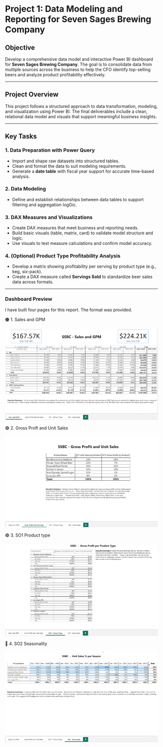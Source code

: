 # Project 1: Data Modeling and Reporting for Seven Sages Brewing Company

## Objective

Develop a comprehensive data model and interactive Power BI dashboard for **Seven Sages Brewing Company**. The goal is to consolidate data from multiple sources across the business to help the CFO identify top-selling beers and analyze product profitability effectively.

---

## Project Overview

This project follows a structured approach to data transformation, modeling, and visualization using Power BI. The final deliverables include a clean, relational data model and visuals that support meaningful business insights.

---

## Key Tasks

### 1. Data Preparation with Power Query

- Import and shape raw datasets into structured tables.
- Clean and format the data to suit modeling requirements.
- Generate a **date table** with fiscal year support for accurate time-based analysis.

### 2. Data Modeling

- Define and establish relationships between data tables to support filtering and aggregation logGic.

### 3. DAX Measures and Visualizations

- Create DAX measures that meet business and reporting needs.
- Build basic visuals (table, matrix, card) to validate model structure and logic.
- Use visuals to test measure calculations and confirm model accuracy.

### 4. (Optional) Product Type Profitability Analysis

- Develop a matrix showing profitability per serving by product type (e.g., keg, six-pack).
- Create a DAX measure called **Servings Sold** to standardize beer sales data across formats.

---

### Dashboard Preview

I have built four pages for this report. The format was provided.

🟠 1. Sales and GPM

![1](Screenshots/1-Sales-and-GPM.png)

🟢 2. Gross Proft and Unit Sales

![2](Screenshots/2-Gross-Profit-and-Unit-Sales.png)

🟣 3. SO1 Product type

![3](Screenshots/3-SO1-Product-Type.png)

🔴 4. SO2 Seasonality

![4](Screenshots/4-SO2-Seasonality.png)
